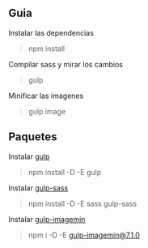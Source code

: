 ## Guia
Instalar las dependencias
> npm install
>
Compilar sass y mirar los cambios
> gulp
>

Minificar las imagenes
> gulp image
>

## Paquetes
Instalar [gulp](https://gulpjs.com/docs/en/getting-started/quick-start/)
> npm install -D -E gulp
>
Instalar [gulp-sass](https://www.npmjs.com/package/gulp-sass)
> npm install -D -E sass gulp-sass
>

Instalar [gulp-imagemin](https://www.npmjs.com/package/gulp-imagemin)
>npm i -D -E gulp-imagemin@7.1.0
>




